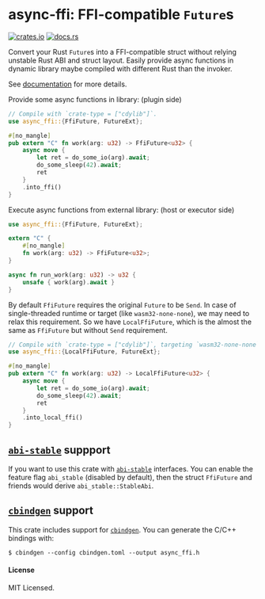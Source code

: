 # async-ffi: FFI-compatible `Future`s

[![crates.io](https://img.shields.io/crates/v/async-ffi)](https://crates.io/crates/async-ffi)
[![docs.rs](https://img.shields.io/docsrs/async-ffi)][docs]

Convert your Rust `Future`s into a FFI-compatible struct without relying unstable Rust ABI and struct layout.
Easily provide async functions in dynamic library maybe compiled with different Rust than the invoker.

See [documentation][docs] for more details.

[docs]: https://docs.rs/async-ffi

Provide some async functions in library: (plugin side)
```rust
// Compile with `crate-type = ["cdylib"]`.
use async_ffi::{FfiFuture, FutureExt};

#[no_mangle]
pub extern "C" fn work(arg: u32) -> FfiFuture<u32> {
    async move {
        let ret = do_some_io(arg).await;
        do_some_sleep(42).await;
        ret
    }
    .into_ffi()
}
```

Execute async functions from external library: (host or executor side)
```rust
use async_ffi::{FfiFuture, FutureExt};

extern "C" {
    #[no_mangle]
    fn work(arg: u32) -> FfiFuture<u32>;
}

async fn run_work(arg: u32) -> u32 {
    unsafe { work(arg).await }
}
```

By default `FfiFuture` requires the original `Future` to be `Send`.
In case of single-threaded runtime or target (like `wasm32-none-none`), we may need to relax this requirement.
So we have `LocalFfiFuture`, which is the almost the same as `FfiFuture` but without `Send` requirement.

```rust
// Compile with `crate-type = ["cdylib"]`, targeting `wasm32-none-none`.
use async_ffi::{LocalFfiFuture, FutureExt};

#[no_mangle]
pub extern "C" fn work(arg: u32) -> LocalFfiFuture<u32> {
    async move {
        let ret = do_some_io(arg).await;
        do_some_sleep(42).await;
        ret
    }
    .into_local_ffi()
}
```

## [`abi-stable`] suppport

If you want to use this crate with [`abi-stable`] interfaces. You can enable the feature flag
`abi_stable` (disabled by default), then the struct `FfiFuture` and friends would derive
`abi_stable::StableAbi`.

[`abi-stable`]: https://github.com/rodrimati1992/abi_stable_crates/

## [`cbindgen`] support

This crate includes support for [`cbindgen`]. You can generate the C/C++ bindings with:

```
$ cbindgen --config cbindgen.toml --output async_ffi.h
```

[`cbindgen`]: https://github.com/eqrion/cbindgen

#### License

MIT Licensed.
